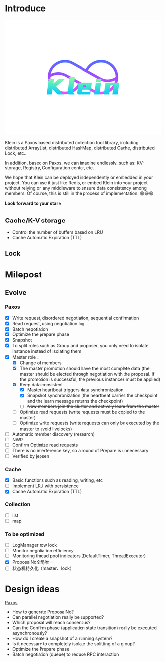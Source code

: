 # Introduce
![logo](logo.svg)


Klein is a Paxos based distributed collection tool library, including distributed ArrayList, distributed HashMap, distributed Cache, distributed Lock, etc..

In addition, based on Paxos, we can imagine endlessly, such as: KV-storage, Registry, Configuration center, etc.

We hope that Klein can be deployed independently or embedded in your project. You can use it just like Redis,
or embed Klein into your project without relying on any middleware to ensure data consistency among members. Of course,
this is still in the process of implementation. 😆😆😆

**Look forward to your star⭐**

## Cache/K-V storage
- Control the number of buffers based on LRU
- Cache Automatic Expiration (TTL)
## Lock

# Milepost

## Evolve
### Paxos
- [x] Write request, disordered negotiation, sequential confirmation
- [x] Read request, using negotiation log
- [x] Batch negotiation
- [x] Optimize the prepare phase
- [x] Snapshot
- [x] To split roles such as Group and proposer, you only need to isolate instance instead of isolating them
- [x] Master role：
  - [x] Change of members
  - [x] The master promotion should have the most complete data (the master should be elected through negotiation with the proposal. If the promotion is successful, the previous instances must be applied)
  - [x] Keep data consistent
    - [x] Master heartbeat triggers data synchronization
    - [x] Snapshot synchronization (the heartbeat carries the checkpoint and the learn message returns the checkpoint)
    - [ ] ~~New members join the cluster and actively learn from the master~~
  - [ ] Optimize read requests (write requests must be copied to the master)
  - [ ] Optimize write requests (write requests can only be executed by the master to avoid livelocks)
- [ ] Automatic member discovery (research)
- [ ] NWR
- [ ] Confirm Optimize read requests
- [ ] There is no interference key, so a round of Prepare is unnecessary
- [ ] Verified by jepsen

### Cache
- [x] Basic functions such as reading, writing, etc
- [ ] Implement LRU with persistence
- [x] Cache Automatic Expiration (TTL)

### Collection
- [ ] list
- [ ] map

### To be optimized
- [ ] LogManager row lock
- [ ] Monitor negotiation efficiency
- [ ] Monitoring thread pool indicators (DefaultTimer, ThreadExecutor)
- [x] ProposalNo全局唯一
- [ ] 状态机持久化（master、lock）

# Design ideas
[Paxos](klein-consensus/klein-consensus-paxos/readme.md)
- How to generate ProposalNo?
- Can parallel negotiation really be supported?
- Which proposal will reach consensus?
- Can the Confirm phase (application state transition) really be executed asynchronously?
- How do I create a snapshot of a running system?
- Is it necessary to completely isolate the splitting of a group?
- Optimize the Prepare phase
- Batch negotiation (queue) to reduce RPC interaction